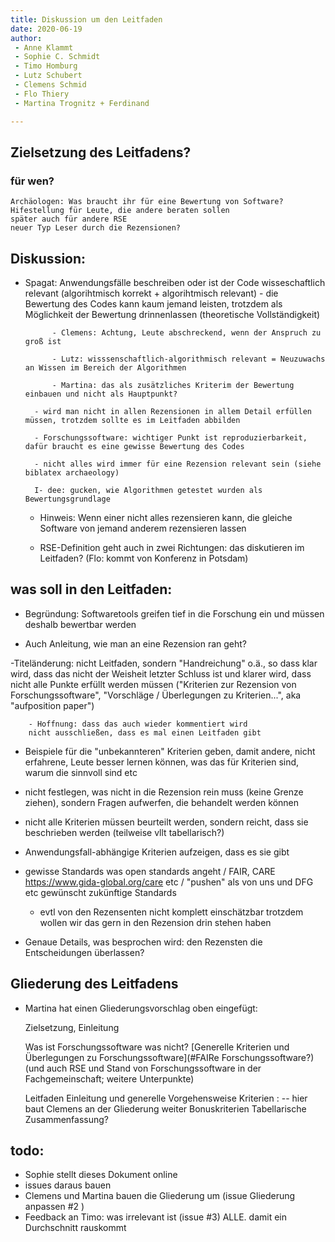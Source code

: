 ```yaml
---
title: Diskussion um den Leitfaden
date: 2020-06-19
author:
 - Anne Klammt
 - Sophie C. Schmidt
 - Timo Homburg
 - Lutz Schubert
 - Clemens Schmid
 - Flo Thiery 
 - Martina Trognitz + Ferdinand

--- 
```


## Zielsetzung des Leitfadens?

 ### für wen? 
    Archäologen: Was braucht ihr für eine Bewertung von Software?
    Hifestellung für Leute, die andere beraten sollen
    später auch für andere RSE
    neuer Typ Leser durch die Rezensionen?
    


## Diskussion: 
    
- Spagat: Anwendungsfälle beschreiben oder ist der Code wisseschaftlich relevant (algorihtmisch korrekt + algorihtmisch relevant) 
        - die Bewertung des Codes kann kaum jemand leisten, trotzdem als Möglichkeit der Bewertung drinnenlassen (theoretische Vollständigkeit)
            
            - Clemens: Achtung, Leute abschreckend, wenn der Anspruch zu groß ist
            
            - Lutz: wisssenschaftlich-algorithmisch relevant = Neuzuwachs an Wissen im Bereich der Algorithmen
            
            - Martina: das als zusätzliches Kriterim der Bewertung einbauen und nicht als Hauptpunkt?
        
        - wird man nicht in allen Rezensionen in allem Detail erfüllen müssen, trotzdem sollte es im Leitfaden abbilden
   
        - Forschungssoftware: wichtiger Punkt ist reproduzierbarkeit, dafür braucht es eine gewisse Bewertung des Codes
        
        - nicht alles wird immer für eine Rezension relevant sein (siehe biblatex archaeology)
        
        I- dee: gucken, wie Algorithmen getestet wurden als Bewertungsgrundlage
        
    - Hinweis: Wenn einer nicht alles rezensieren kann, die gleiche Software von jemand anderem rezensieren lassen

    - RSE-Definition geht auch in zwei Richtungen: das diskutieren im Leitfaden?  (Flo: kommt von Konferenz in Potsdam) 


## was soll in den Leitfaden:

- Begründung: Softwaretools greifen tief in die Forschung ein und müssen deshalb bewertbar werden

- Auch Anleitung, wie man an eine Rezension ran geht?
    
-Titeländerung: nicht Leitfaden, sondern "Handreichung" o.ä., so dass klar wird, dass das nicht der Weisheit letzter Schluss ist und klarer wird, dass nicht alle Punkte erfüllt werden müssen ("Kriterien zur Rezension von Forschungssoftware", "Vorschläge / Überlegungen zu Kriterien...", aka "aufposition paper")
        
        - Hoffnung: dass das auch wieder kommentiert wird
        nicht ausschließen, dass es mal einen Leitfaden gibt
    
- Beispiele für die "unbekannteren" Kriterien geben, damit andere, nicht erfahrene, Leute besser lernen können, was das für Kriterien sind, warum die sinnvoll sind etc
    
- nicht festlegen, was nicht in die Rezension rein muss (keine Grenze ziehen), sondern Fragen aufwerfen, die behandelt werden können
    
- nicht alle Kriterien müssen beurteilt werden, sondern reicht, dass sie beschrieben werden (teilweise vllt tabellarisch?)
    
- Anwendungsfall-abhängige Kriterien aufzeigen, dass es sie gibt
    
- gewisse Standards was open standards angeht / FAIR, CARE https://www.gida-global.org/care etc / "pushen" als von uns und DFG etc gewünscht zukünftige Standards

    - evtl von den Rezensenten nicht komplett einschätzbar
        trotzdem wollen wir das gern in den Rezension drin stehen haben
    
- Genaue Details, was besprochen wird: den Rezensten die Entscheidungen überlassen?
    
    
## Gliederung des Leitfadens

- Martina hat einen Gliederungsvorschlag oben eingefügt:

    Zielsetzung, Einleitung
    
    Was ist Forschungssoftware was nicht?
        [Generelle Kriterien und Überlegungen zu Forschungssoftware](#FAIRe Forschungssoftware?) (und auch RSE und Stand von Forschungssoftware in der Fachgemeinschaft; weitere Unterpunkte)
    
    Leitfaden
        Einleitung und generelle Vorgehensweise
        Kriterien : -- hier baut Clemens an der Gliederung weiter
        Bonuskriterien
        Tabellarische Zusammenfassung?


## todo: 
- Sophie stellt dieses Dokument online
- issues daraus bauen
- Clemens und Martina bauen die Gliederung um (issue  Gliederung anpassen #2 )
- Feedback an Timo: was irrelevant ist (issue #3) ALLE. damit ein Durchschnitt rauskommt
